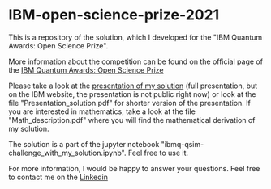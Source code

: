 # IBM-open-science-prize-2021
This is a repository of the solution, which I developed for the "IBM Quantum Awards: Open Science Prize". 

More information about the competition can be found on the official page of the
[IBM Quantum Awards: Open Science Prize](https://ibmquantumawards.bemyapp.com)

Please take a look at the [presentation of my solution](https://ibmquantumawards.bemyapp.com/#/projects/62407e9354879f003163ca9d) (full presentation, but on the IBM website, the presentation is not public right now) 
or look at the file "Presentation_solution.pdf" for shorter version of the presentation. If you are interested in mathematics, take a look at the file "Math_description.pdf" where you will find the mathematical derivation of my solution.

The solution is a part of the jupyter notebook "ibmq-qsim-challenge_with_my_solution.ipynb". Feel free to use it.

For more information, I would be happy to answer your questions.
Feel free to contact me on the [Linkedin](https://www.linkedin.com/in/vojtasysel/)
